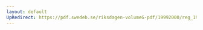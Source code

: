 ```yaml
---
layout: default
UpRedirect: https://pdf.swedeb.se/riksdagen-volumeG-pdf/19992000/reg_19992000/reg_19992000_0453.pdf
---
```

